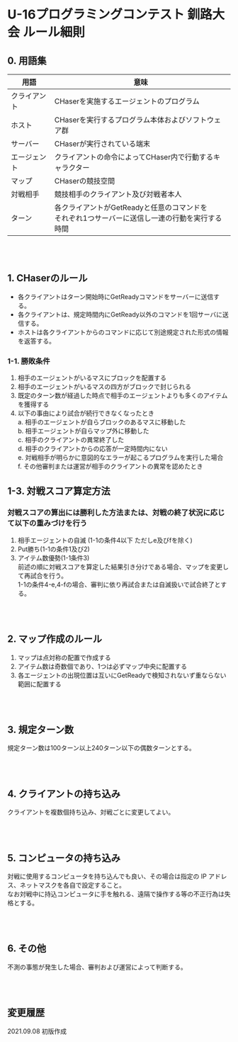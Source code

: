 # U-16プログラミングコンテスト 釧路大会 ルール細則

## 0. 用語集
| 用語 | 意味 |
| -- | -- | 
| クライアント | CHaserを実施するエージェントのプログラム |
| ホスト | CHaserを実行するプログラム本体およびソフトウェア群 |
| サーバー | CHaserが実行されている端末 |
| エージェント | クライアントの命令によってCHaser内で行動するキャラクター |
| マップ | CHaserの競技空間 |
| 対戦相手 | 競技相手のクライアント及び対戦者本人 |
| ターン | 各クライアントがGetReadyと任意のコマンドを<br>それぞれ1つサーバーに送信し一連の行動を実行する時間 |

<br>
<br>

## 1. CHaserのルール
- 各クライアントはターン開始時にGetReadyコマンドをサーバーに送信する。
- 各クライアントは、規定時間内にGetReady以外のコマンドを1回サーバに送信する。
- ホストは各クライアントからのコマンドに応じて別途規定された形式の情報を返答する。

### 1-1. 勝敗条件
1. 相手のエージェントがいるマスにブロックを配置する
2. 相手のエージェントがいるマスの四方がブロックで封じられる
3. 既定のターン数が経過した時点で相手のエージェントよりも多くのアイテムを獲得する
4. 以下の事由により試合が続行できなくなったとき  
    a. 相手のエージェントが自らブロックのあるマスに移動した  
    b. 相手エージェントが自らマップ外に移動した    
    c. 相手のクライアントの異常終了した  
    d. 相手のクライアントからの応答が一定時間内にない  
    e. 対戦相手が明らかに意図的なエラーが起こるプログラムを実行した場合  
    f. その他審判または運営が相手のクライアントの異常を認めたとき  

## 1-3. 対戦スコア算定方法
### 対戦スコアの算出には勝利した方法または、対戦の終了状況に応じて以下の重みづけを行う  
1. 相手エージェントの自滅 (1-1の条件4以下 ただしe及びfを除く)
2. Put勝ち(1-1の条件1及び2)
3. アイテム数優勢(1-1条件3)  
前述の順に対戦スコアを算定した結果引き分けである場合、マップを変更して再試合を行う。  
1-1の条件4-e,4-fの場合、審判に依り再試合または自滅扱いで試合終了とする。

<br>
<br>

## 2. マップ作成のルール
1. マップは点対称の配置で作成する
2. アイテム数は奇数個であり、1つは必ずマップ中央に配置する
3. 各エージェントの出現位置は互いにGetReadyで検知されないず重ならない範囲に配置する

<br>
<br>

## 3. 規定ターン数
規定ターン数は100ターン以上240ターン以下の偶数ターンとする。

<br>
<br>

## 4. クライアントの持ち込み
クライアントを複数個持ち込み、対戦ごとに変更してよい。

<br>
<br>

## 5. コンピュータの持ち込み
対戦に使用するコンピュータを持ち込んでも良い、その場合は指定の IP アドレス、ネットマスクを各自で設定すること。  
なお対戦中に持込コンピュータに手を触れる、遠隔で操作する等の不正行為は失格とする。 

<br>
<br>

## 6. その他
不測の事態が発生した場合、審判および運営によって判断する。 

<br>
<br>

## 変更履歴
2021.09.08 初版作成